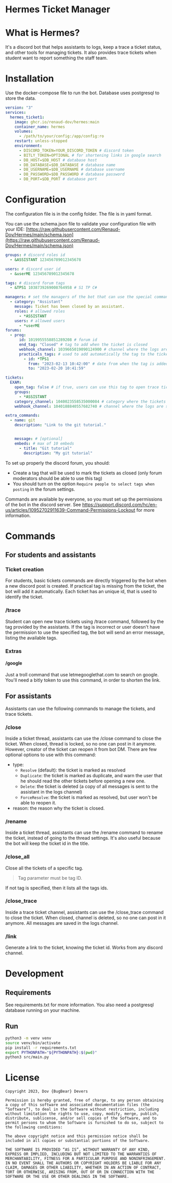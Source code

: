 # Hermes Ticket Manager

# What is Hermes?

It's a discord bot that helps assistants to logs, keep a trace a ticket status, and other tools for managing tickets. It
also provides trace tickets when student want to report something the staff team.

# Installation

Use the docker-compose file to run the bot.
Database uses postgresql to store the data.

```yaml
version: "3"
services:
  hermes_ticket1:
    image: ghcr.io/renaud-dov/hermes:main
    container_name: hermes
    volumes:
      - /path/to/your/config:/app/config:ro
    restart: unless-stopped
    environment:
      - DISCORD_TOKEN=YOUR_DISCORD_TOKEN # discord token
      - BITLY_TOKEN=OPTIONAL # for shortening links in google search
      - DB_HOST=$DB_HOST # database host
      - DB_DATABASE=$DB_DATABASE # database name
      - DB_USERNAME=$DB_USERNAME # database username
      - DB_PASSWORD=$DB_PASSWORD # database password
      - DB_PORT=$DB_PORT # database port
```

# Configuration

The configuration file is in the config folder.
The file is in yaml format.

You can use the schema.json file to validate your configuration file with your
IDE: [https://raw.githubusercontent.com/Renaud-Dov/Hermes/main/schema.json](https://raw.githubusercontent.com/Renaud-Dov/Hermes/main/schema.json)

```yaml
groups: # discord roles id
  - &ASSISTANT 123456789012345678

users: # discord user id
  - &userME 123456789012345678

tags: # discord forum tags
  - &TPS1 1038739269008764958 # S1 TP C#

managers: # set the managers of the bot that can use the special commands
  - category: "Assistant"
    message: Ticket has been closed by an assistant.
    roles: # allowed roles
      - *ASSISTANT
    users: # allowed users
      - *userME
forums:
  - prog:
      id: 1019955558851289208 # forum id
      end_tag: "Closed" # tag to add when the ticket is closed
      webhook_channel: 1039665019090124900 # channel where the logs are sent
      practicals_tags: # used to add automatically the tag to the ticket when missing
        - id: *TPS1
          from: "2023-02-13 10:42:00" # date from when the tag is added, must be in the format: "YYYY-MM-DD HH:MM:SS"
          to: "2023-02-20 10:41:59"

tickets:
  EXAM:
    open_tag: false # if true, users can use this tag to open trace tickets
    groups:
      - *ASSISTANT
    category_channel: 1040023558535000084 # category where the tickets are created
    webhook_channel: 1040188840557682740 # channel where the logs are sent

extra_commands:
  - name: git
    description: "Link to the git tutorial."


    message: # [optional]
    embeds: # max of 10 embeds
      - title: "Git tutorial"
        description: "My git tutorial"
```

To set up properly the discord forum, you should:

- Create a tag that will be used to mark the tickets as closed (only forum moderators should be able to use this tag)
- You should turn on the option `Require people to select tags when posting` in the forum settings.

Commands are available by everyone, so you must set up the permissions of the bot in the discord server.
See https://support.discord.com/hc/en-us/articles/10952702911639-Command-Permissions-Lockout for more information.

# Commands

## For students and assistants

### Ticket creation

For students, basic tickets commands are directly triggered by the bot when a new discord post is created.
If practical tag is missing from the ticket, the bot will add it automatically.
Each ticket has an unique id, that is used to identify the ticket.

### /trace

Student can open new trace tickets using /trace command, followed by the tag provided by the assistants.
If the tag is incorrect or user doesn't have the permission to use the specified tag, the bot will send an error
message, listing the available tags.

### Extras

#### /google

Just a troll command that use letmegooglethat.com to search on google.
You'll need a bitly token to use this command, in order to shorten the link.

## For assistants

Assistants can use the following commands to manage the tickets, and trace tickets.

### /close

Inside a ticket thread, assistants can use the /close command to close the ticket.
When closed, thread is locked, so no one can post in it anymore. However, creator of the ticket can reopen it from bot
DM.
There are few optional options to use with this command:

- type:
    - `Resolve` (default): the ticket is marked as resolved
    - `Duplicate`: the ticket is marked as duplicate, and warn the user that he should read the other tickets before
      opening a new one.
    - `Delete`: the ticket is deleted (a copy of all messages is sent to the assistant in the logs channel)
    - `ForceResolve`: the ticket is marked as resolved, but user won't be able to reopen it.
- reason: the reason why the ticket is closed.

### /rename

Inside a ticket thread, assistants can use the /rename command to rename the ticket, instead of going to the thread
settings.
It's also useful because the bot will keep the ticket id in the title.

### /close_all

Close all the tickets of a specific tag.
> Tag parameter must be tag ID.

If not tag is specified, then it lists all the tags ids.

### /close_trace

Inside a trace ticket channel, assistants can use the /close_trace command to close the ticket.
When closed, channel is deleted, so no one can post in it anymore.
All messages are saved in the logs channel.

### /link

Generate a link to the ticket, knowing the ticket id.
Works from any discord channel.

# Development

## Requirements

See requirements.txt for more information.
You also need a postgresql database running on your machine.

## Run

```bash
python3 -m venv venv
source venv/bin/activate
pip install -r requirements.txt
export PYTHONPATH="${PYTHONPATH}:$(pwd)"
python3 src/main.py
```

# License

```
Copyright 2023, Dov {BugBear} Devers

Permission is hereby granted, free of charge, to any person obtaining a copy of this software and associated documentation files (the “Software”), to deal in the Software without restriction, including without limitation the rights to use, copy, modify, merge, publish, distribute, sublicense, and/or sell copies of the Software, and to permit persons to whom the Software is furnished to do so, subject to the following conditions:

The above copyright notice and this permission notice shall be included in all copies or substantial portions of the Software.

THE SOFTWARE IS PROVIDED “AS IS”, WITHOUT WARRANTY OF ANY KIND, EXPRESS OR IMPLIED, INCLUDING BUT NOT LIMITED TO THE WARRANTIES OF MERCHANTABILITY, FITNESS FOR A PARTICULAR PURPOSE AND NONINFRINGEMENT. IN NO EVENT SHALL THE AUTHORS OR COPYRIGHT HOLDERS BE LIABLE FOR ANY CLAIM, DAMAGES OR OTHER LIABILITY, WHETHER IN AN ACTION OF CONTRACT, TORT OR OTHERWISE, ARISING FROM, OUT OF OR IN CONNECTION WITH THE SOFTWARE OR THE USE OR OTHER DEALINGS IN THE SOFTWARE.

```
